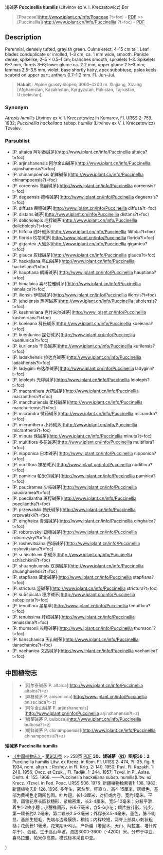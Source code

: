 矮碱茅 **Puccinellia humilis** (Litvinov ex V. I. Kreczetowicz) Bor

> [Poaceae](http://www.iplant.cn/info/Poaceae ?t=foc) - [PDF](http://iplant.cn/foc/pdf/Poaceae.pdf) >> [Puccinellia](http://www.iplant.cn/info/Puccinellia ?t=foc) - [PDF](http://www.iplant.cn/foc/pdf/Puccinellia.pdf)
## Description

Perennial, densely tufted, grayish green. Culms erect, 4–15 cm tall. Leaf blades conduplicate or inrolled, 1–3 cm, ca. 1 mm wide, smooth. Panicle dense, spikelike, 2–5 × 0.5–1 cm; branches smooth, spikelets 1–3. Spikelets 6–7 mm, florets 3–6; lower glume ca. 2.2 mm, upper glume 2.5–3 mm; lemmas 2.5–3.5 mm, violet, base shortly hairy, apex subobtuse; palea keels scabrid on upper part; anthers 0.7–1.2 mm. Fl. Jun–Jul.

> **Habait** : 
> Alpine grassy slopes; 3000–4200 m. Xinjiang, Xizang [Afghanistan, Kazakhstan, Kyrgyzstan, Pakistan, Tajikistan, Uzbekistan].

### Synonym
*Atropis humilis* Litvinov ex V. I. Kreczetowicz in Komarov, Fl. URSS 2: 759. 1932; *Puccinellia hackeliana* subsp. *humilis* (Litvinov ex V. I. Kreczetowicz) Tzvelev.

### Parsublist

* [P.  altaica  阿尔泰碱茅](http://www.iplant.cn/info/Puccinellia altaica?t=foc)
* [P.  arjinshanensis  阿尔金山碱茅](http://www.iplant.cn/info/Puccinellia arjinshanensis?t=foc)
* [P.  chinampoensis  朝鲜碱茅](http://www.iplant.cn/info/Puccinellia chinampoensis?t=foc)
* [P.  coreensis  高丽碱茅](http://www.iplant.cn/info/Puccinellia coreensis?t=foc)
* [P.  degeensis  德格碱茅](http://www.iplant.cn/info/Puccinellia degeensis?t=foc)
* [P.  diffusa  展穗碱茅](http://www.iplant.cn/info/Puccinellia diffusa?t=foc)
* [P.  distans  碱茅](http://www.iplant.cn/info/Puccinellia distans?t=foc)
* [P.  dolicholepis  毛稃碱茅](http://www.iplant.cn/info/Puccinellia dolicholepis?t=foc)
* [P.  filifolia  线叶碱茅](http://www.iplant.cn/info/Puccinellia filifolia?t=foc)
* [P.  florida  玖花碱茅](http://www.iplant.cn/info/Puccinellia florida?t=foc)
* [P.  gigantea  大碱茅](http://www.iplant.cn/info/Puccinellia gigantea?t=foc)
* [P.  glauca  灰绿碱茅](http://www.iplant.cn/info/Puccinellia glauca?t=foc)
* [P.  hackeliana  高山碱茅](http://www.iplant.cn/info/Puccinellia hackeliana?t=foc)
* [P.  hauptiana  鹤甫碱茅](http://www.iplant.cn/info/Puccinellia hauptiana?t=foc)
* [P.  himalaica  喜马拉雅碱茅](http://www.iplant.cn/info/Puccinellia himalaica?t=foc)
* [P.  iliensis  伊犁碱茅](http://www.iplant.cn/info/Puccinellia iliensis?t=foc)
* [P.  jeholensis  热河碱茅](http://www.iplant.cn/info/Puccinellia jeholensis?t=foc)
* [P.  kashmiriana  克什米尔碱茅](http://www.iplant.cn/info/Puccinellia kashmiriana?t=foc)
* [P.  koeieana  科氏碱茅](http://www.iplant.cn/info/Puccinellia koeieana?t=foc)
* [P.  kuenlunica  昆仑碱茅](http://www.iplant.cn/info/Puccinellia kuenlunica?t=foc)
* [P.  kurilensis  千岛碱茅](http://www.iplant.cn/info/Puccinellia kurilensis?t=foc)
* [P.  ladakhensis  拉达克碱茅](http://www.iplant.cn/info/Puccinellia ladakhensis?t=foc)
* [P.  ladyginii  布达尔碱茅](http://www.iplant.cn/info/Puccinellia ladyginii?t=foc)
* [P.  leiolepis  光稃碱茅](http://www.iplant.cn/info/Puccinellia leiolepis?t=foc)
* [P.  macranthera  大药碱茅](http://www.iplant.cn/info/Puccinellia macranthera?t=foc)
* [P.  manchuriensis  柔枝碱茅](http://www.iplant.cn/info/Puccinellia manchuriensis?t=foc)
* [P.  micrandra  微药碱茅](http://www.iplant.cn/info/Puccinellia micrandra?t=foc)
* [P.  micranthera  小药碱茅](http://www.iplant.cn/info/Puccinellia micranthera?t=foc)
* [P.  minuta  侏碱茅](http://www.iplant.cn/info/Puccinellia minuta?t=foc)
* [P.  multiflora  多花碱茅](http://www.iplant.cn/info/Puccinellia multiflora?t=foc)
* [P.  nipponica  日本碱茅](http://www.iplant.cn/info/Puccinellia nipponica?t=foc)
* [P.  nudiflora  裸花碱茅](http://www.iplant.cn/info/Puccinellia nudiflora?t=foc)
* [P.  pamirica  帕米尔碱茅](http://www.iplant.cn/info/Puccinellia pamirica?t=foc)
* [P.  pauciramea  少枝碱茅](http://www.iplant.cn/info/Puccinellia pauciramea?t=foc)
* [P.  poecilantha  斑稃碱茅](http://www.iplant.cn/info/Puccinellia poecilantha?t=foc)
* [P.  przewalskii  勃氏碱茅](http://www.iplant.cn/info/Puccinellia przewalskii?t=foc)
* [P.  qinghaica  青海碱茅](http://www.iplant.cn/info/Puccinellia qinghaica?t=foc)
* [P.  roborovskyi  疏穗碱茅](http://www.iplant.cn/info/Puccinellia roborovskyi?t=foc)
* [P.  roshevitsiana  西域碱茅](http://www.iplant.cn/info/Puccinellia roshevitsiana?t=foc)
* [P.  schischkinii  斯碱茅](http://www.iplant.cn/info/Puccinellia schischkinii?t=foc)
* [P.  shuanghuensis  双湖碱茅](http://www.iplant.cn/info/Puccinellia shuanghuensis?t=foc)
* [P.  stapfiana  藏北碱茅](http://www.iplant.cn/info/Puccinellia stapfiana?t=foc)
* [P.  strictura  竖碱茅](http://www.iplant.cn/info/Puccinellia strictura?t=foc)
* [P.  subspicata  穗序碱茅](http://www.iplant.cn/info/Puccinellia subspicata?t=foc)
* [P.  tenuiflora  星星草](http://www.iplant.cn/info/Puccinellia tenuiflora?t=foc)
* [P.  tenuissima  纤细碱茅](http://www.iplant.cn/info/Puccinellia tenuissima?t=foc)
* [P.  thomsonii  长穗碱茅](http://www.iplant.cn/info/Puccinellia thomsonii?t=foc)
* [P.  tianschanica  天山碱茅](http://www.iplant.cn/info/Puccinellia tianschanica?t=foc)
* [P.  vachanica  文昌碱茅](http://www.iplant.cn/info/Puccinellia vachanica?t=foc)

## 中国植物志

> * [阿尔泰碱茅  P.  altaica](http://www.iplant.cn/info/Puccinellia altaica?t=z)
> * [异枝碱茅  P.  anisoclada](http://www.iplant.cn/info/Puccinellia anisoclada?t=z)
> * [阿尔金山碱茅  P.  arjinshanensis](http://www.iplant.cn/info/Puccinellia arjinshanensis?t=z)
> * [鳞茎碱茅  P.  bulbosa](http://www.iplant.cn/info/Puccinellia bulbosa?t=z)
> * [朝鲜碱茅  P.  chinampoensis](http://www.iplant.cn/info/Puccinellia chinampoensis?t=z)

**矮碱茅 Puccinellia humilis**

* [《中国植物志》](http://www.iplant.cn/frps)- [第9(2)卷](http://www.iplant.cn/frps/vol/9(2)) >> 258页 [PDF](http://www.iplant.cn/frps/pdf/9(2)/258a.pdf)
**30．矮碱茅（拟）图版30：2**
Puccinellia humilis Litw. ex Kreez. in Kom. Fl. URSS 2: 474, Pl. 35. fig. 5. 1934, nom. altern. ; Roshev. in Fl. Krig. 2: 140. 1950; Pavl. Fl. Kazakh. 1: 248. 1956; Ovcz. et Czuk. , Fl. Tadjik. 1: 244. 1957; Tzvel. in Pl. Asiae. Centr. 4: 155. 1968. ——Puccinellia hackeliana subsp. humilis(Litw. ex Krecz. )Tzvel. in Fed. Poac. URSS 506. 1976: 新疆植物检索表1: 138, 1982; 新疆植物志6: 126. 1996.
多年生，密丛型。秆直立，高4-15厘米，灰绿色，基部为黄褐色老鞘所包围。叶片短，长1-3厘米，对折或内卷，宽约1毫米，平滑。圆锥花序长圆状穗形，紧缩密集，长2-4厘米，宽5-10毫米；分枝平滑，着生1-2枚小穗；小穗椭圆形，长6-7毫米，含5-6小花；颖片披针形，钝尖，第一颖长约2.2毫米，第二颖长2.5-3毫米；外稃长3.5-4毫米，堇色，脉不明显、基部生短毛，先端与边缘膜质，稍钝；内稃较短，两脊上部具小刺状粗糙；花药长1.1毫米。花果期6-8月。
产新疆（塔里木、天山、阿拉套、塔什库尔干）、西藏。生于高山草坡，海拔3000-3600（-4200）米。分布于中亚、喜马拉雅、帕米尔高原。模式标本采自中亚。

}